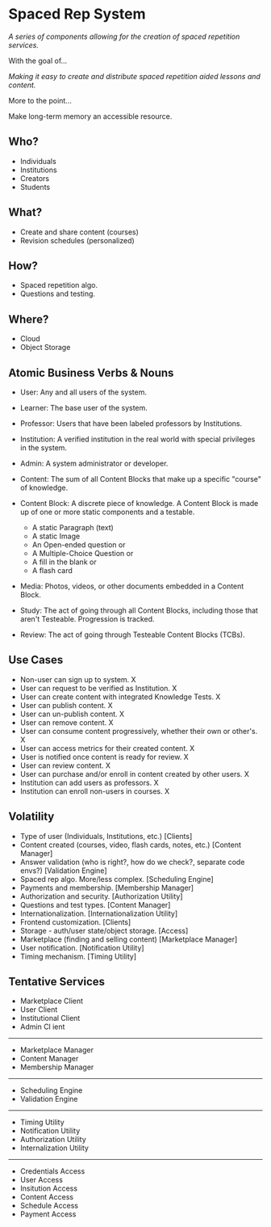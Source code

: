 # Spaced Rep System

*A series of components allowing for the creation of spaced repetition services.*

With the goal of... 

*Making it easy to create and distribute spaced repetition aided lessons and content.*

More to the point... 

Make long-term memory an accessible resource. 

## Who?

- Individuals
- Institutions
- Creators 
- Students

## What?

- Create and share content (courses)
- Revision schedules (personalized)

## How?

- Spaced repetition algo.
- Questions and testing.

## Where?

- Cloud
- Object Storage

## Atomic Business Verbs & Nouns

- User: Any and all users of the system.
- Learner: The base user of the system. 
- Professor: Users that have been labeled professors by Institutions.
- Institution: A verified institution in the real world with special privileges in the system.
- Admin: A system administrator or developer.

- Content: The sum of all Content Blocks that make up a specific "course" of knowledge.
- Content Block: A discrete piece of knowledge. A Content Block is made up of one or more static components and a testable.
    - A static Paragraph (text)
    - A static Image
    - An Open-ended question or
    - A Multiple-Choice Question or 
    - A fill in the blank or
    - A flash card
- Media: Photos, videos, or other documents embedded in a Content Block.

- Study: The act of going through all Content Blocks, including those that aren't Testeable. Progression is tracked.
- Review: The act of going through Testeable Content Blocks (TCBs).


## Use Cases

- Non-user can sign up to system. X
- User can request to be verified as Institution. X
- User can create content with integrated Knowledge Tests. X
- User can publish content. X
- User can un-publish content. X
- User can remove content. X
- User can consume content progressively, whether their own or other's. X
- User can access metrics for their created content. X
- User is notified once content is ready for review. X
- User can review content. X
- User can purchase and/or enroll in content created by other users. X
- Institution can add users as professors. X
- Institution can enroll non-users in courses. X

## Volatility

- Type of user (Individuals, Institutions, etc.) [Clients] 
- Content created (courses, video, flash cards, notes, etc.) [Content Manager]
- Answer validation (who is right?, how do we check?, separate code envs?) [Validation Engine]
- Spaced rep algo. More/less complex. [Scheduling Engine]
- Payments and membership. [Membership Manager]
- Authorization and security. [Authorization Utility]
- Questions and test types. [Content Manager]
- Internationalization. [Internationalization Utility]
- Frontend customization. [Clients]
- Storage - auth/user state/object storage. [Access]
- Marketplace (finding and selling content) [Marketplace Manager]
- User notification. [Notification Utility]
- Timing mechanism. [Timing Utility]

## Tentative Services

- Marketplace Client
- User Client
- Institutional Client
- Admin Cl ient
-------
- Marketplace Manager
- Content Manager
- Membership Manager
-------
- Scheduling Engine
- Validation Engine
-------
- Timing Utility
- Notification Utility
- Authorization Utility
- Internalization Utility
--------
- Credentials Access
- User Access
- Insitution Access
- Content Access
- Schedule Access
- Payment Access
